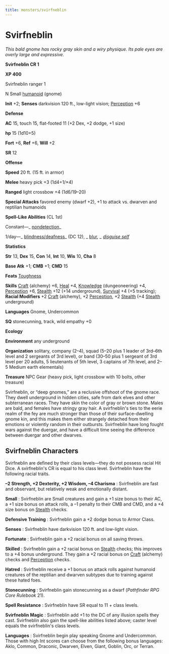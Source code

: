 ```yaml
---
title: monsters/svirfneblin
---
```

# Svirfneblin

_This bald gnome has rocky gray skin and a wiry physique. Its pale eyes are overly large and expressive._

**Svirfneblin CR 1**

**XP 400**

Svirfneblin ranger 1

N Small [humanoid](creatureTypes.md#_humanoid) (gnome)

**Init** +2; **Senses** darkvision 120 ft., low-light vision; [Perception](../skills/perception.md#_perception) +6

**Defense**

**AC** 15, touch 15, flat-footed 11 (+2 Dex, +2 dodge, +1 size)

**hp** 15 (1d10+5)

**Fort** +6, **Ref** +6, **Will** +2

**SR** 12

**Offense**

**Speed** 20 ft. (15 ft. in armor)

**Melee** heavy pick +3 (1d4+1/×4)

**Ranged** light crossbow +4 (1d6/19–20)

**Special Attacks** favored enemy (dwarf +2), +1 to attack vs. dwarven and reptilian humanoids

**Spell-Like Abilities** (CL 1st)

Constant—_ [nondetection](../spells/nondetection.md#_nondetection)_

1/day—_ [blindness/deafness](../spells/blindnessDeafness.md#_blindness-deafness)_ (DC 12), _ [blur](../spells/blur.md#_blur)_, _ [disguise self](../spells/disguiseSelf.md#_disguise-self)_

**Statistics**

**Str** 13, **Dex** 15, **Con** 14, **Int** 10, **Wis** 10, **Cha** 8

**Base Atk** +1; **CMB** +1; **CMD** 15

**Feats** [Toughness](../feats.md#_toughness)

**Skills** [Craft](../skills/craft.md#_craft) (alchemy) +6, [Heal](../skills/heal.md#_heal) +4, [Knowledge](../skills/knowledge.md#_knowledge) (dungeoneering) +4, [Perception](../skills/perception.md#_perception) +6, [Stealth](../skills/stealth.md#_stealth) +12 (+14 underground), [Survival](../skills/survival.md#_survival) +4 (+5 tracking); **Racial Modifiers** +2 [Craft](../skills/craft.md#_craft) (alchemy), +2 [Perception](../skills/perception.md#_perception), +2 [Stealth](../skills/stealth.md#_stealth) (+4 [Stealth](../skills/stealth.md#_stealth) underground)

**Languages** Gnome, Undercommon

**SQ** stonecunning, track, wild empathy +0

**Ecology**

**Environment** any underground

**Organization** solitary, company (2–4), squad (5–20 plus 1 leader of 3rd–6th level and 2 sergeants of 3rd level), or band (30–50 plus 1 sergeant of 3rd level per 20 adults, 5 lieutenants of 5th level, 3 captains of 7th level, and 2–5 Medium earth elementals)

**Treasure** NPC Gear (heavy pick, light crossbow with 10 bolts, other treasure)

Svirfneblin, or “deep gnomes,” are a reclusive offshoot of the gnome race. They dwell underground in hidden cities, safe from dark elves and other subterranean races. They have skin the color of gray or brown stone. Males are bald, and females have stringy gray hair. A svirfneblin's ties to the eerie realm of the fey are much stronger than those of their surface-dwelling gnome kin, and this makes them either strangely detached from their emotions or violently random in their outbursts. Svirfneblin have long fought wars against the duergar, and have a difficult time seeing the difference between duergar and other dwarves.

## Svirfneblin Characters

Svirfneblin are defined by their class levels—they do not possess racial Hit Dice. A svirfneblin's CR is equal to his class level. Svirfneblin have the following racial traits.

**–2 Strength, +2 Dexterity, +2 Wisdom, –4 Charisma** : Svirfneblin are fast and observant, but relatively weak and emotionally distant.

**Small** : Svirfneblin are Small creatures and gain a +1 size bonus to their AC, a +1 size bonus on attack rolls, a –1 penalty to their CMB and CMD, and a +4 size bonus on [Stealth](../skills/stealth.md#_stealth) checks.

**Defensive Training** : Svirfneblin gain a +2 dodge bonus to Armor Class.

**Senses** : Svirfneblin have darkvision 120 ft. and low-light vision.

**Fortunate** : Svirfneblin gain a +2 racial bonus on all saving throws.

**Skilled** : Svirfneblin gain a +2 racial bonus on [Stealth](../skills/stealth.md#_stealth) checks; this improves to a +4 bonus underground. They gain a +2 racial bonus on [Craft](../skills/craft.md#_craft) (alchemy) checks and [Perception](../skills/perception.md#_perception) checks.

**Hatred** : Svirfneblin receive a +1 bonus on attack rolls against humanoid creatures of the reptilian and dwarven subtypes due to training against these hated foes.

**Stonecunning** : Svirfneblin gain stonecunning as a dwarf (_Pathfinder RPG Core Rulebook_ 21).

**Spell Resistance** : Svirfneblin have SR equal to 11 + class levels.

**Svirfneblin Magic** : Svirfneblin add +1 to the DC of any illusion spells they cast. Svirfneblin also gain the spell-like abilities listed above; caster level equals the svirfneblin's class levels.

**Languages** : Svirfneblin begin play speaking Gnome and Undercommon. Those with high Int scores can choose from the following bonus languages: Aklo, Common, Draconic, Dwarven, Elven, Giant, Goblin, Orc, or Terran.

